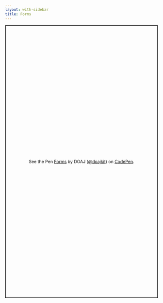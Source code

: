 ```yaml
---
layout: with-sidebar
title: Forms
---
```


<p class="codepen" data-height="900" data-theme-id="dark" data-default-tab="result" data-user="doajkit" data-slug-hash="ZEByxKv" style="height: 900px; box-sizing: border-box; display: flex; align-items: center; justify-content: center; border: 2px solid; margin: 1em 0; padding: 1em;" data-pen-title="Forms">
  <span>See the Pen <a href="https://codepen.io/doajkit/pen/ZEByxKv">
  Forms</a> by DOAJ (<a href="https://codepen.io/doajkit">@doajkit</a>)
  on <a href="https://codepen.io">CodePen</a>.</span>
</p>
<script async src="https://cpwebassets.codepen.io/assets/embed/ei.js"></script>
